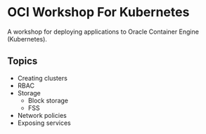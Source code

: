 # OCI Workshop For Kubernetes

A workshop for deploying applications to Oracle Container Engine (Kubernetes).

## Topics

* Creating clusters
* RBAC
* Storage
  - Block storage
  - FSS
* Network policies
* Exposing services
